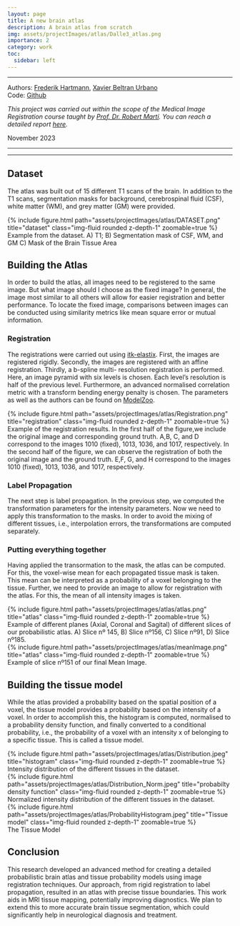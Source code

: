 ```yaml
---
layout: page
title: A new brain atlas
description: A brain atlas from scratch
img: assets/projectImages/atlas/Dalle3_atlas.png
importance: 2
category: work
toc:
  sidebar: left
---
```

---
Authors: [Frederik Hartmann](https://github.com/Frederik-Hartmann), [Xavier Beltran Urbano](https://xavibeltranurbano.github.io/)
\
Code: [Github]()


*This project was carried out within the scope of the Medical Image Registration course taught by [Prof. Dr. Robert Martí](https://scholar.google.com/citations?user=M_sM6x8AAAAJ&hl=en). You can reach a detailed report [here]().* 


November 2023

---
---
## Dataset

The atlas was built out of 15 different T1 scans of the brain. In addition to the T1 scans, segmentation masks for background, cerebrospinal fluid (CSF), white matter (WM), and grey matter (GM) were provided. 

<div class="row">
    <div class="col-sm mt-3 mt-md-0">
        {% include figure.html path="assets/projectImages/atlas/DATASET.png" title="dataset" class="img-fluid rounded z-depth-1" zoomable=true %}
    </div>
</div>
<div class="caption">
Example from the dataset. A) T1; B) Segmentation mask of CSF, WM, and GM C) Mask of the Brain Tissue Area</div>

## Building the Atlas
In order to build the atlas, all images need to be registered to the same image. But what image should I choose as the fixed image? In general, the image most similar to all others will allow for easier registration and better performance. To locate the fixed image, comparisons between images can be conducted using similarity metrics like mean square error or mutual information.

### Registration
The registrations were carried out using [itk-elastix](https://pypi.org/project/itk-elastix/). First, the
images are registered rigidly. Secondly, the images are registered with an affine registration. Thirdly, a b-spline multi-
resolution registration is performed. Here, an image pyramid with six levels is chosen. Each level’s resolution is half of the previous level. Furthermore, an advanced normalised correlation metric with a transform bending energy penalty is chosen. The parameters as well as the authors can be found on [ModelZoo](https://github.com/SuperElastix/ElastixModelZoo/tree/master/models/Par0038).

<div class="row">
    <div class="col-sm mt-3 mt-md-0">
        {% include figure.html path="assets/projectImages/atlas/Registration.png" title="registration" class="img-fluid rounded z-depth-1" zoomable=true %}
    </div>
</div>
<div class="caption">
Example of the registration results. In the first half of the figure,we include the original image and corresponding ground truth.
A,B, C, and D correspond to the images 1010 (fixed), 1013, 1036, and 1017, respectively. In the second half of the figure, we can observe
the registration of both the original image and the ground truth. E,F, G, and H correspond to the images 1010 (fixed), 1013, 1036, and
1017, respectively.
</div>

### Label Propagation
The next step is label propagation. In the previous step, we computed the transformation parameters for the intensity parameters. Now we need to apply this transformation to the masks. In order to avoid the mixing of different tissues, i.e., interpolation errors, the transformations are computed separately.

### Putting everything together
Having applied the transormation to the mask, the atlas can be computed. For this, the voxel-wise mean for each propagated tissue mask is taken. This mean can be interpreted as a probability of a voxel belonging to the tissue. Further, we need to provide an image to allow for registration with the atlas. For this, the mean of all intensity images is taken.

<div class="row">
    <div class="col-sm mt-3 mt-md-0">
        {% include figure.html path="assets/projectImages/atlas/atlas.png" title="atlas" class="img-fluid rounded z-depth-1" zoomable=true %}
    </div>
</div>
<div class="caption">
Example of different planes (Axial, Coronal and Sagital) of different slices of our probabilistic atlas. A) Slice nº 145, B) Slice
nº156, C) Slice nº91, D) Slice nº185.
</div>

<div class="row">
    <div class="col-sm mt-3 mt-md-0">
        {% include figure.html path="assets/projectImages/atlas/meanImage.png" title="atlas" class="img-fluid rounded z-depth-1" zoomable=true %}
    </div>
</div>
<div class="caption">
Example of slice nº151 of our final Mean Image.
</div>

## Building the tissue model
While the atlas provided a probability based on the spatial position of a voxel, the tissue model provides a probability based on the intensity of a voxel. In order to accomplish this, the histogram is computed, normalised to a probability density function, and finally converted to a conditional probability, i.e., the probability of a voxel with an intensity x of belonging to a specific tissue. This is called a tissue model.

<div class="row">
    <div class="col-sm mt-3 mt-md-0">
        {% include figure.html path="assets/projectImages/atlas/Distribution.jpeg" title="histogram" class="img-fluid rounded z-depth-1" zoomable=true %}
    </div>
</div>
<div class="caption">
Intensity distribution of the different tissues in the dataset.
</div>

<div class="row">
    <div class="col-sm mt-3 mt-md-0">
        {% include figure.html path="assets/projectImages/atlas/Distribution_Norm.jpeg" title="probabilty density function" class="img-fluid rounded z-depth-1" zoomable=true %}
    </div>
</div>
<div class="caption">
Normalized intensity distribution of the different tissues in the dataset.
</div>

<div class="row">
    <div class="col-sm mt-3 mt-md-0">
        {% include figure.html path="assets/projectImages/atlas/ProbabilityHistogram.jpeg" title="Tissue model" class="img-fluid rounded z-depth-1" zoomable=true %}
    </div>
</div>
<div class="caption">
The Tissue Model
</div>

## Conclusion
This research developed an advanced method for creating a detailed probabilistic brain atlas and tissue probability models using image registration techniques. Our approach, from rigid registration to label propagation, resulted in an atlas with precise tissue boundaries. This work aids in MRI tissue mapping, potentially improving diagnostics. We plan to extend this to more accurate brain tissue segmentation, which could significantly help in neurological diagnosis and treatment.